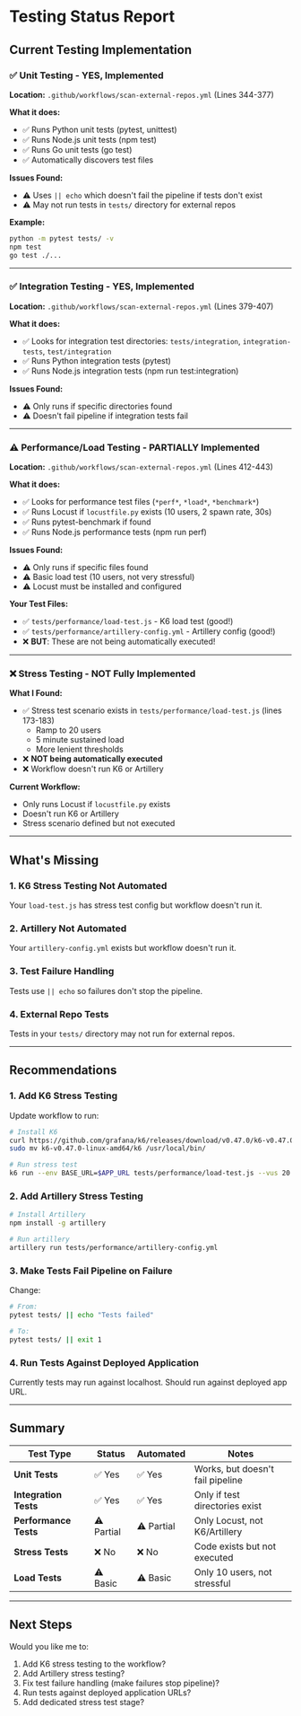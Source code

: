 # Testing Status Report

## Current Testing Implementation

### ✅ **Unit Testing** - YES, Implemented

**Location:** `.github/workflows/scan-external-repos.yml` (Lines 344-377)

**What it does:**
- ✅ Runs Python unit tests (pytest, unittest)
- ✅ Runs Node.js unit tests (npm test)
- ✅ Runs Go unit tests (go test)
- ✅ Automatically discovers test files

**Issues Found:**
- ⚠️ Uses `|| echo` which doesn't fail the pipeline if tests don't exist
- ⚠️ May not run tests in `tests/` directory for external repos

**Example:**
```bash
python -m pytest tests/ -v
npm test
go test ./...
```

---

### ✅ **Integration Testing** - YES, Implemented

**Location:** `.github/workflows/scan-external-repos.yml` (Lines 379-407)

**What it does:**
- ✅ Looks for integration test directories: `tests/integration`, `integration-tests`, `test/integration`
- ✅ Runs Python integration tests (pytest)
- ✅ Runs Node.js integration tests (npm run test:integration)

**Issues Found:**
- ⚠️ Only runs if specific directories found
- ⚠️ Doesn't fail pipeline if integration tests fail

---

### ⚠️ **Performance/Load Testing** - PARTIALLY Implemented

**Location:** `.github/workflows/scan-external-repos.yml` (Lines 412-443)

**What it does:**
- ✅ Looks for performance test files (`*perf*`, `*load*`, `*benchmark*`)
- ✅ Runs Locust if `locustfile.py` exists (10 users, 2 spawn rate, 30s)
- ✅ Runs pytest-benchmark if found
- ✅ Runs Node.js performance tests (npm run perf)

**Issues Found:**
- ⚠️ Only runs if specific files found
- ⚠️ Basic load test (10 users, not very stressful)
- ⚠️ Locust must be installed and configured

**Your Test Files:**
- ✅ `tests/performance/load-test.js` - K6 load test (good!)
- ✅ `tests/performance/artillery-config.yml` - Artillery config (good!)
- ❌ **BUT**: These are not being automatically executed!

---

### ❌ **Stress Testing** - NOT Fully Implemented

**What I Found:**
- ✅ Stress test scenario exists in `tests/performance/load-test.js` (lines 173-183)
  - Ramp to 20 users
  - 5 minute sustained load
  - More lenient thresholds
- ❌ **NOT being automatically executed**
- ❌ Workflow doesn't run K6 or Artillery

**Current Workflow:**
- Only runs Locust if `locustfile.py` exists
- Doesn't run K6 or Artillery
- Stress scenario defined but not executed

---

## What's Missing

### 1. **K6 Stress Testing Not Automated**
Your `load-test.js` has stress test config but workflow doesn't run it.

### 2. **Artillery Not Automated**
Your `artillery-config.yml` exists but workflow doesn't run it.

### 3. **Test Failure Handling**
Tests use `|| echo` so failures don't stop the pipeline.

### 4. **External Repo Tests**
Tests in your `tests/` directory may not run for external repos.

---

## Recommendations

### 1. Add K6 Stress Testing

Update workflow to run:
```bash
# Install K6
curl https://github.com/grafana/k6/releases/download/v0.47.0/k6-v0.47.0-linux-amd64.tar.gz -L | tar xvz
sudo mv k6-v0.47.0-linux-amd64/k6 /usr/local/bin/

# Run stress test
k6 run --env BASE_URL=$APP_URL tests/performance/load-test.js --vus 20 --duration 5m
```

### 2. Add Artillery Stress Testing

```bash
# Install Artillery
npm install -g artillery

# Run artillery
artillery run tests/performance/artillery-config.yml
```

### 3. Make Tests Fail Pipeline on Failure

Change:
```bash
# From:
pytest tests/ || echo "Tests failed"

# To:
pytest tests/ || exit 1
```

### 4. Run Tests Against Deployed Application

Currently tests may run against localhost. Should run against deployed app URL.

---

## Summary

| Test Type | Status | Automated | Notes |
|-----------|--------|-----------|-------|
| **Unit Tests** | ✅ Yes | ✅ Yes | Works, but doesn't fail pipeline |
| **Integration Tests** | ✅ Yes | ✅ Yes | Only if test directories exist |
| **Performance Tests** | ⚠️ Partial | ⚠️ Partial | Only Locust, not K6/Artillery |
| **Stress Tests** | ❌ No | ❌ No | Code exists but not executed |
| **Load Tests** | ⚠️ Basic | ⚠️ Basic | Only 10 users, not stressful |

---

## Next Steps

Would you like me to:
1. Add K6 stress testing to the workflow?
2. Add Artillery stress testing?
3. Fix test failure handling (make failures stop pipeline)?
4. Run tests against deployed application URLs?
5. Add dedicated stress test stage?

